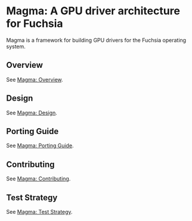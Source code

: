 Magma: A GPU driver architecture for Fuchsia
============================================

Magma is a framework for building GPU drivers for the Fuchsia operating system.

## Overview

See [Magma: Overview](/docs/the-book/magma).

## Design

See [Magma: Design](/docs/the-book/magma/design.md).

## Porting Guide

See [Magma: Porting Guide](/docs/the-book/magma/porting.md).

## Contributing

See [Magma: Contributing](/docs/the-book/magma/contributing.md).

## Test Strategy

See [Magma: Test Strategy](/docs/the-book/magma/test_strategy.md).
